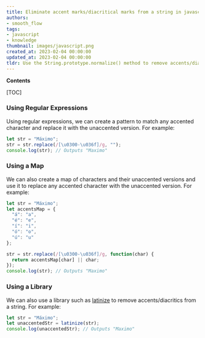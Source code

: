 ```yaml
---
title: Eliminate accent marks/diacritical marks from a string in javascript
authors:
- smooth_flow
tags:
- javascript
- knowledge
thumbnail: images/javascript.png
created_at: 2023-02-04 00:00:00
updated_at: 2023-02-04 00:00:00
tldr: Use the String.prototype.normalize() method to remove accents/diacritics from a string.
---
```


**Contents**

[TOC]

### Using Regular Expressions

Using regular expressions, we can create a pattern to match any accented character and replace it with the unaccented version. For example:

```javascript
let str = "Máximo";
str = str.replace(/[\u0300-\u036f]/g, "");
console.log(str); // Outputs "Maximo"
```

### Using a Map

We can also create a map of characters and their unaccented versions and use it to replace any accented character with the unaccented version. For example:

```javascript
let str = "Máximo";
let accentsMap = {
  "á": "a",
  "é": "e",
  "í": "i",
  "ó": "o",
  "ú": "u"
};

str = str.replace(/[\u0300-\u036f]/g, function(char) {
  return accentsMap[char] || char;
});
console.log(str); // Outputs "Maximo"
```

### Using a Library

We can also use a library such as [latinize](https://www.npmjs.com/package/latinize) to remove accents/diacritics from a string. For example:

```javascript
let str = "Máximo";
let unaccentedStr = latinize(str);
console.log(unaccentedStr); // Outputs "Maximo"
```
